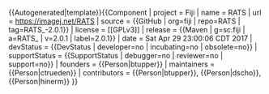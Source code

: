 <noinclude>{{Autogenerated|template}}</noinclude>{{Component
| project = Fiji
| name = RATS
| url = https://imagej.net/RATS
| source = {{GitHub | org=fiji | repo=RATS | tag=RATS_-2.0.1}}
| license = [[GPLv3]]
| release = {{Maven | g=sc.fiji | a=RATS_ | v=2.0.1 | label=2.0.1}}
| date = Sat Apr 29 23:00:06 CDT 2017
| devStatus = {{DevStatus | developer=no | incubating=no | obsolete=no}}
| supportStatus = {{SupportStatus | debugger=no | reviewer=no | support=no}}
| founders = {{Person|btupper}}
| maintainers = {{Person|ctrueden}}
| contributors = {{Person|btupper}}, {{Person|dscho}}, {{Person|hinerm}}
}}
